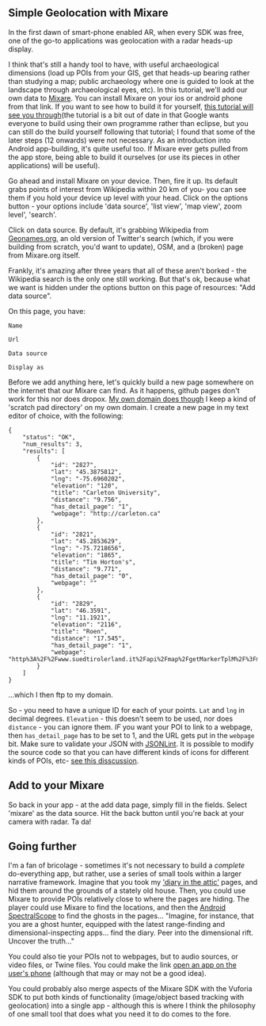 ## Simple Geolocation with Mixare

In the first dawn of smart-phone enabled AR, when every SDK was free, one of the go-to applications was geolocation with a radar heads-up display. 

I think that's still a handy tool to have, with useful archaeological dimensions (load up POIs from your GIS, get that heads-up bearing rather than studying a map; public archaeology where one is guided to look at the landscape through archaeological eyes, etc). In this tutorial, we'll add our own data to [Mixare](http://www.mixare.org/). You can install Mixare on your ios or android phone from that link. If you want to see how to build it for yourself, [this tutorial will see you through](https://sashageekette.wordpress.com/2012/12/02/getting-started-with-mixare-on-eclipse/)(the tutorial is a bit out of date in that Google wants everyone to build using their own programme rather than eclipse, but you can still do the build yourself following that tutorial; I found that some of the later steps (12 onwards) were not necessary. As an introduction into Android app-building, it's quite useful too. If Mixare ever gets pulled from the app store, being able to build it ourselves (or use its pieces in other applications) will be useful).

Go ahead and install Mixare on your device. Then, fire it up. Its default grabs points of interest from Wikipedia within 20 km of you- you can see them if you hold your device up level with your head. Click on the options button - your options include 'data source', 'list view', 'map view', zoom level', 'search'. 

Click on data source. By default, it's grabbing Wikipedia from [Geonames.org](http://www.geonames.org/export/wikipedia-webservice.html), an old version of Twitter's search (which, if you were building from scratch, you'd want to update), OSM, and a (broken) page from Mixare.org itself.

Frankly, it's amazing after three years that all of these aren't borked - the Wikipedia search is the only one still working. But that's ok, because what we want is hidden under the options button on this page of resources: "Add data source".

On this page, you have:
```
Name

Url

Data source

Display as
```

Before we add anything here, let's quickly build a new page somewhere on the internet that our Mixare can find. As it happens, github pages don't work for this nor does dropox. [My own domain does though](http://graeworks.net/mixdata.json) I keep a kind of 'scratch pad directory' on my own domain. I create a new page in my text editor of choice, with the following:

```
{
    "status": "OK",
    "num_results": 3,
    "results": [
        {
            "id": "2827",
            "lat": "45.3875812",
            "lng": "-75.6960202",
            "elevation": "120",
            "title": "Carleton University",
            "distance": "9.756",
            "has_detail_page": "1",
            "webpage": "http://carleton.ca"
        },
        {
            "id": "2821",
            "lat": "45.2853629",
            "lng": "-75.7218656",
            "elevation": "1865",
            "title": "Tim Horton's",
            "distance": "9.771",
            "has_detail_page": "0",
            "webpage": ""
        },
        {
            "id": "2829",
            "lat": "46.3591",
            "lng": "11.1921",
            "elevation": "2116",
            "title": "Roen",
            "distance": "17.545",
            "has_detail_page": "1",
            "webpage": "http%3A%2F%2Fwww.suedtirolerland.it%2Fapi%2Fmap%2FgetMarkerTplM%2F%3Fmarker_id%3D2829%26project_id%3D15%26lang_id%3D9"
        }
    ]
}
```
...which I then ftp to my domain.

So - you need to have a unique ID for each of your points. `Lat` and `lng` in decimal degrees. `Elevation` - this doesn't seem to be used, nor does `distance` - you can ignore them. *IF* you want your POI to link to a webpage, then `has_detail_page` has to be set to 1, and the URL gets put in the `webpage` bit. Make sure to validate your JSON with [JSONLint](http://jsonlint.com/). It is possible to modify the source code so that you can have different kinds of icons for different kinds of POIs, etc- [see this disscussion](https://github.com/abduegal/mixare/wiki/Data-handler).

## Add to your Mixare

So back in your app - at the add data page, simply fill in the fields. Select 'mixare' as the data source. Hit the back button until you're back at your camera with radar. Ta da! 

## Going further

I'm a fan of bricolage - sometimes it's not necessary to build a *complete* do-everything app, but rather, use a series of small tools within a larger narrative framework.  Imagine that you took my ['diary in the attic'](https://www.dropbox.com/s/y1cu6ee6j77of87/nilediary.pdf?dl=0) pages, and hid them around the grounds of a stately old house. Then, you could use Mixare to provide POIs relatively close to where the pages are hiding. The player could use Mixare to find the locations, and then the [Android SpectralScope](https://www.dropbox.com/s/prgpqdoia3ugbdk/nilediary3.apk?dl=0) to find the ghosts in the pages...  "Imagine, for instance, that you are a ghost hunter, equipped with the latest range-finding and dimensional-inspecting apps... find the diary. Peer into the dimensional rift. Uncover the truth..."

You could also tie your POIs not to webpages, but to audio sources, or video files, or Twine files. You could make the link [open an app on the user's phone](http://stackoverflow.com/questions/16153863/html-link-to-launch-an-app-if-installed-or-go-to-a-website-if-not) (although that may or may not be a good idea).

You could probably also merge aspects of the Mixare SDK with the Vuforia SDK to put both kinds of functionality (image/object based tracking with geolocation) into a single app - although this is where I think the philosophy of one small tool that does what you need it to do comes to the fore.
